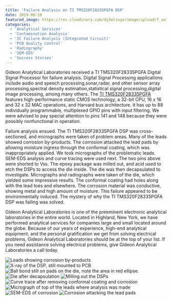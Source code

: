 ```yaml
---
title: 'Failure Analysis on TI TMS320F28335PGFA DSP'
date: 2019-06-18
featured_image: https://res.cloudinary.com/dy3wlzuye/image/upload/f_auto,c_scale,w_250/v1/GideonLabs/X-ray-of-the-DSP-still-mounted-to-PCB.jpg
categories:
  - 'Analytical Services'
  - 'Contamination Analysis'
  - 'IC Failure Analysis (Integrated Circuit)'
  - 'PCB Quality Control'
  - 'Radiography'
  - 'SEM-EDS'
  - 'Success Stories'
---
```


Gideon Analytical Laboratories received a TI TMS320F28335PGFA Digital Signal Processor for failure analysis. Digital Signal Processing applications include audio and speech processing,sonar,radar, and other sensor array processing,spectral density estimation,statistical signal processing,digital image processing, among many others. The [TI TMS320F28335PGFA](https://www.ti.com/store/ti/en/p/product/?p=TMS320F28335PGFA) features high-performance static CMOS technology, a 32-bit CPU, 16 x 16 and 32 x 32 MAC operations, and Harvard bus architecture. It has up to 88 individually programmable, multiplexed GPIO pins with input filtering. We were advised to pay special attention to pins 141 and 148 because they were possibly nonfunctional in operation.

Failure analysis ensued. The TI TMS320F28335PGFA DSP was cross-sectioned, and micrographs were taken of problem areas. Many of the leads showed corrosion by-products. The corrosion attacked the lead pads by allowing moisture ingress through the conformal coating, which was inappropriately applied. We took micrographs of the problematic leads. SEM-EDS analysis and curve tracing were used next. The two pins above were shorted to Vss. The epoxy package was milled out, and acid used to etch the DSPs to access the die inside. The die was then decapsulated to investigate. Micrographs and radiographs were taken of the die, which yielded some impressive results. The conformal coating had holes along with the lead toes and elsewhere. The corrosion material was conductive, showing metal and high amount of moisture. This failure appeared to be environmentally induced. The mystery of why the TI TMS320F28335PGFA DSP was failing was solved.

Gideon Analytical Laboratories is one of the preeminent electronic analytical laboratories in the entire world. Located in Highland, New York, we have performed analytical services for companies large and small located around the globe. Because of our years of experience, high-end analytical equipment, and the personal gratification we get from solving electrical problems, Gideon Analytical Laboratories should be at the top of your list. If you need assistance solving electrical problems, give Gideon Analytical Laboratories a call today.

![Leads showing corrosion by-products](https://res.cloudinary.com/dy3wlzuye/image/upload/f_auto,c_scale,w_300/GideonLabs/Leads-showing-corrision-by-products.jpg 'Leads showing corrosion by-products')
![X-ray of the DSP, still mounted to PCB](https://res.cloudinary.com/dy3wlzuye/image/upload/f_auto,c_scale,w_300/GideonLabs/X-ray-of-the-DSP-still-mounted-to-PCB.jpg 'X-ray of the DSP, still mounted to PCB')
![Ball bond still on pads on the die, note the area in red ellipse. ](https://res.cloudinary.com/dy3wlzuye/image/upload/f_auto,c_scale,w_300/GideonLabs/Ball-bond-still-on-pads-on-the-die-note-the-area-in-red-elipse.jpg 'Ball bond still on pads on the die, note the area in red ellipse. ')
![Die after decapsulation](https://res.cloudinary.com/dy3wlzuye/image/upload/f_auto,c_scale,w_300/GideonLabs/Die-after-decapsulation.jpg 'Die after decapsulation')
![Milling out the DSPs](https://res.cloudinary.com/dy3wlzuye/image/upload/f_auto,c_scale,w_300/GideonLabs/Milling-out-the-DSPs.jpg 'Milling out the DSPs')
![Curve trace after removing conformal coating and corrosion](https://res.cloudinary.com/dy3wlzuye/image/upload/f_auto,c_scale,w_300/GideonLabs/Curve-trace-after-removing-conformal-coating-and-corrosion.jpg 'Curve trace after removing conformal coating and corrosion')
![Micrograph of top of the leads where analysis was made](https://res.cloudinary.com/dy3wlzuye/image/upload/f_auto,c_scale,w_300/GideonLabs/Micrograph-of-top-of-the-leads-where-analysis-was-made.jpg 'Micrograph of top of the leads where analysis was made')
![SEM-EDS of corrosion](https://res.cloudinary.com/dy3wlzuye/image/upload/f_auto,c_scale,w_300/GideonLabs/SEM-EDS-of-corrosion.jpg 'SEM-EDS of corrosion')
![Corrosion attacking the lead pads](https://res.cloudinary.com/dy3wlzuye/image/upload/f_auto,c_scale,w_300/GideonLabs/Corrosion-attacking-the-lead-pads.jpg 'Corrosion attacking the lead pads')
